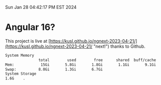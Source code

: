 Sun Jan 28 04:42:17 PM EST 2024

# Angular 16?


This project is live at [https://kusl.github.io/ngnext-2023-04-21/](https://kusl.github.io/ngnext-2023-04-21/ "next!") thanks to Github.

```bash
System Memory
               total        used        free      shared  buff/cache   available
Mem:            15Gi       5.8Gi       1.8Gi       1.1Gi       9.1Gi       9.5Gi
Swap:          8.0Gi       1.3Gi       6.7Gi
System Storage
1.6G	.
```
```bash
